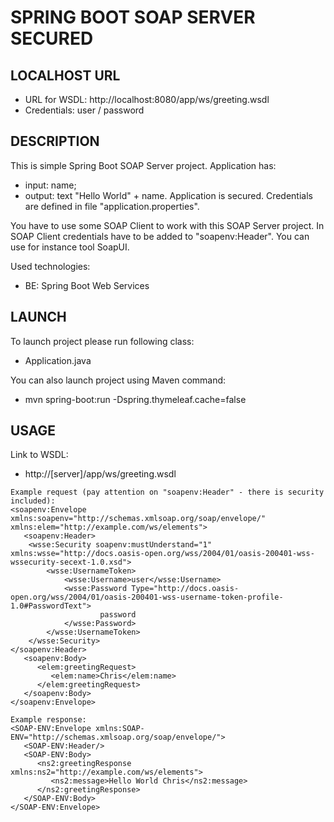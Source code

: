 SPRING BOOT SOAP SERVER SECURED
===============================


LOCALHOST URL
-------------

* URL for WSDL: http://localhost:8080/app/ws/greeting.wsdl
* Credentials: user / password


DESCRIPTION
-----------

This is simple Spring Boot SOAP Server project. Application has:
* input: name; 
* output: text "Hello World" + name.
Application is secured. Credentials are defined in file "application.properties".

You have to use some SOAP Client to work with this SOAP Server project. In SOAP Client credentials have to be added to "soapenv:Header". 
You can use for instance tool SoapUI.

Used technologies:
* BE: Spring Boot Web Services
  

LAUNCH
------

To launch project please run following class: 
* Application.java

You can also launch project using Maven command:
* mvn spring-boot:run -Dspring.thymeleaf.cache=false


USAGE
-----

Link to WSDL:
* http://[server]/app/ws/greeting.wsdl


```              
Example request (pay attention on "soapenv:Header" - there is security included):
<soapenv:Envelope xmlns:soapenv="http://schemas.xmlsoap.org/soap/envelope/" xmlns:elem="http://example.com/ws/elements">
   <soapenv:Header>
    <wsse:Security soapenv:mustUnderstand="1" xmlns:wsse="http://docs.oasis-open.org/wss/2004/01/oasis-200401-wss-wssecurity-secext-1.0.xsd">
        <wsse:UsernameToken>
            <wsse:Username>user</wsse:Username>
            <wsse:Password Type="http://docs.oasis-open.org/wss/2004/01/oasis-200401-wss-username-token-profile-1.0#PasswordText">
            		password
            </wsse:Password>
        </wsse:UsernameToken>
    </wsse:Security>
</soapenv:Header>
   <soapenv:Body>
      <elem:greetingRequest>
         <elem:name>Chris</elem:name>
      </elem:greetingRequest>
   </soapenv:Body>
</soapenv:Envelope>

Example response:
<SOAP-ENV:Envelope xmlns:SOAP-ENV="http://schemas.xmlsoap.org/soap/envelope/">
   <SOAP-ENV:Header/>
   <SOAP-ENV:Body>
      <ns2:greetingResponse xmlns:ns2="http://example.com/ws/elements">
         <ns2:message>Hello World Chris</ns2:message>
      </ns2:greetingResponse>
   </SOAP-ENV:Body>
</SOAP-ENV:Envelope>
```  



